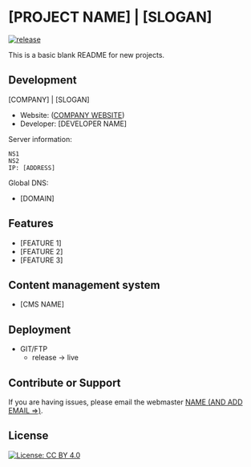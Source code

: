 <!--Readme template By joebasurto avaliable in https://gist.github.com/joebasurto/a6acd63e2e88a0b26f0ff44fd4200403 -->
# [PROJECT NAME] | [SLOGAN]

[![release](https://img.shields.io/badge/release-v0.0-red.svg?style=flat-square)]()

This is a basic blank README for new projects.

Development
-----------
[COMPANY] | [SLOGAN]

- Website: ([COMPANY WEBSITE](#))
- Developer: [DEVELOPER NAME]

Server information:

    NS1
    NS2
    IP: [ADDRESS]

Global DNS:

- [DOMAIN]

Features
--------

- [FEATURE 1]
- [FEATURE 2]
- [FEATURE 3]

Content management system
-------------------------

- [CMS NAME]

Deployment
----------

- GIT/FTP
     - release -> live

Contribute or Support
---------------------

If you are having issues, please email the webmaster [NAME (AND ADD EMAIL =>)](mailto:#).

License
-------

[![License: CC BY 4.0](https://licensebuttons.net/l/by/4.0/80x15.png)](http://creativecommons.org/licenses/by/4.0/)